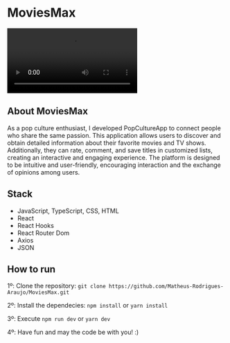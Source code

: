 # MoviesMax

<video controls src="assets/MoviesMax - Pessoal — Microsoft​ Edge 2024-06-23 22-02-27.mp4" title="Title"></video>

## About MoviesMax
As a pop culture enthusiast, I developed PopCultureApp to connect people who share the same passion. This application allows users to discover and obtain detailed information about their favorite movies and TV shows. Additionally, they can rate, comment, and save titles in customized lists, creating an interactive and engaging experience. The platform is designed to be intuitive and user-friendly, encouraging interaction and the exchange of opinions among users.

## Stack
- JavaScript, TypeScript, CSS, HTML
- React
- React Hooks
- React Router Dom
- Axios
- JSON

## How to run
1º: Clone the repository:
`git clone https://github.com/Matheus-Rodrigues-Araujo/MoviesMax.git`

2º: Install the dependecies:
`npm install` or `yarn install`

3º: Execute
`npm run dev` or `yarn dev`

4º: Have fun and may the code be with you! :)